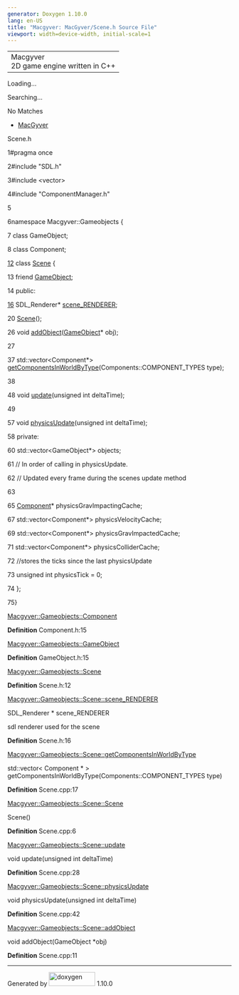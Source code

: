 ```yaml
---
generator: Doxygen 1.10.0
lang: en-US
title: "Macgyver: MacGyver/Scene.h Source File"
viewport: width=device-width, initial-scale=1
---
```


<div id="top">

<div id="titlearea">

<table data-cellspacing="0" data-cellpadding="0">
<colgroup>
<col style="width: 100%" />
</colgroup>
<tbody>
<tr id="projectrow" class="odd">
<td id="projectalign"><div id="projectname">
Macgyver
</div>
<div id="projectbrief">
2D game engine written in C++
</div></td>
</tr>
</tbody>
</table>

</div>

<div id="main-nav">

</div>

<div id="MSearchSelectWindow"
onmouseover="return searchBox.OnSearchSelectShow()"
onmouseout="return searchBox.OnSearchSelectHide()"
onkeydown="return searchBox.OnSearchSelectKey(event)">

</div>

<div id="MSearchResultsWindow">

<div id="MSearchResults">

<div class="SRPage">

<div id="SRIndex">

<div id="SRResults">

</div>

<div id="Loading" class="SRStatus">

Loading...

</div>

<div id="Searching" class="SRStatus">

Searching...

</div>

<div id="NoMatches" class="SRStatus">

No Matches

</div>

</div>

</div>

</div>

</div>

<div id="nav-path" class="navpath">

- <a href="dir_e610925873bfe0bf19b07ca2b4f6d40b.html"
  class="el">MacGyver</a>

</div>

</div>

<div class="header">

<div class="headertitle">

<div class="title">

Scene.h

</div>

</div>

</div>

<div class="contents">

<div class="fragment">

<div class="line">

<span id="l00001"></span><span class="lineno">
1</span><span class="preprocessor">\#pragma once</span>

</div>

<div class="line">

<span id="l00002"></span><span class="lineno">
2</span><span class="preprocessor">\#include "SDL.h"</span>

</div>

<div class="line">

<span id="l00003"></span><span class="lineno">
3</span><span class="preprocessor">\#include \<vector\></span>

</div>

<div class="line">

<span id="l00004"></span><span class="lineno">
4</span><span class="preprocessor">\#include "ComponentManager.h"</span>

</div>

<div class="line">

<span id="l00005"></span><span class="lineno"> 5</span>

</div>

<div class="line">

<span id="l00006"></span><span class="lineno">
6</span><span class="keyword">namespace </span>Macgyver::Gameobjects {

</div>

<div class="line">

<span id="l00007"></span><span class="lineno"> 7</span>
<span class="keyword">class </span>GameObject;

</div>

<div class="line">

<span id="l00008"></span><span class="lineno"> 8</span>
<span class="keyword">class </span>Component;

</div>

<div id="foldopen00012" class="foldopen" data-start="{" end="};">

<div class="line">

<span id="l00012"></span><span class="lineno">
<a href="class_macgyver_1_1_gameobjects_1_1_scene.html"
class="line">12</a></span> <span class="keyword">class
</span><a href="class_macgyver_1_1_gameobjects_1_1_scene.html"
class="code hl_class">Scene</a> {

</div>

<div class="line">

<span id="l00013"></span><span class="lineno"> 13</span>
<span class="keyword">friend</span>
<a href="class_macgyver_1_1_gameobjects_1_1_game_object.html"
class="code hl_class">GameObject</a>;

</div>

<div class="line">

<span id="l00014"></span><span class="lineno"> 14</span>
<span class="keyword">public</span>:

</div>

<div class="line">

<span id="l00016"></span><span class="lineno"> <a
href="class_macgyver_1_1_gameobjects_1_1_scene.html#a3fadb341532b9c8d259b05fa3d3f6c95"
class="line">16</a></span> SDL_Renderer\* <a
href="class_macgyver_1_1_gameobjects_1_1_scene.html#a3fadb341532b9c8d259b05fa3d3f6c95"
class="code hl_variable">scene_RENDERER</a>;

</div>

<div class="line">

<span id="l00020"></span><span class="lineno"> 20</span> <a
href="class_macgyver_1_1_gameobjects_1_1_scene.html#a889f0b8df198aad297ded0d4546a2aad"
class="code hl_function">Scene</a>();

</div>

<div class="line">

<span id="l00026"></span><span class="lineno"> 26</span>
<span class="keywordtype">void</span> <a
href="class_macgyver_1_1_gameobjects_1_1_scene.html#aeb1721685fd2c0f4049f2d052a1cd84c"
class="code hl_function">addObject</a>(<a href="class_macgyver_1_1_gameobjects_1_1_game_object.html"
class="code hl_class">GameObject</a>\* obj);

</div>

<div class="line">

<span id="l00027"></span><span class="lineno"> 27</span>

</div>

<div class="line">

<span id="l00037"></span><span class="lineno"> 37</span>
std::vector\<Component\*\> <a
href="class_macgyver_1_1_gameobjects_1_1_scene.html#a58460843bde423dd9435dc69fd33f383"
class="code hl_function">getComponentsInWorldByType</a>(Components::COMPONENT_TYPES
type);

</div>

<div class="line">

<span id="l00038"></span><span class="lineno"> 38</span>

</div>

<div class="line">

<span id="l00048"></span><span class="lineno"> 48</span>
<span class="keywordtype">void</span> <a
href="class_macgyver_1_1_gameobjects_1_1_scene.html#aa88683c13dc882a21d75bacd2ef4b8c4"
class="code hl_function">update</a>(<span class="keywordtype">unsigned</span>
<span class="keywordtype">int</span> deltaTime);

</div>

<div class="line">

<span id="l00049"></span><span class="lineno"> 49</span>

</div>

<div class="line">

<span id="l00057"></span><span class="lineno"> 57</span>
<span class="keywordtype">void</span> <a
href="class_macgyver_1_1_gameobjects_1_1_scene.html#ab639051b72eb45680720f0646972dd68"
class="code hl_function">physicsUpdate</a>(<span class="keywordtype">unsigned</span>
<span class="keywordtype">int</span> deltaTime);

</div>

<div class="line">

<span id="l00058"></span><span class="lineno"> 58</span>
<span class="keyword">private</span>:

</div>

<div class="line">

<span id="l00060"></span><span class="lineno"> 60</span>
std::vector\<GameObject\*\> objects;

</div>

<div class="line">

<span id="l00061"></span><span class="lineno"> 61</span>
<span class="comment">// In order of calling in physicsUpdate. </span>

</div>

<div class="line">

<span id="l00062"></span><span class="lineno"> 62</span>
<span class="comment">// Updated every frame during the scenes update
method</span>

</div>

<div class="line">

<span id="l00063"></span><span class="lineno"> 63</span>

</div>

<div class="line">

<span id="l00065"></span><span class="lineno"> 65</span>
<a href="class_macgyver_1_1_gameobjects_1_1_component.html"
class="code hl_class">Component</a>\* physicsGravImpactingCache;

</div>

<div class="line">

<span id="l00067"></span><span class="lineno"> 67</span>
std::vector\<Component\*\> physicsVelocityCache;

</div>

<div class="line">

<span id="l00069"></span><span class="lineno"> 69</span>
std::vector\<Component\*\> physicsGravImpactedCache;

</div>

<div class="line">

<span id="l00071"></span><span class="lineno"> 71</span>
std::vector\<Component\*\> physicsColliderCache;

</div>

<div class="line">

<span id="l00072"></span><span class="lineno"> 72</span>
<span class="comment">//stores the ticks since the last
physicsUpdate</span>

</div>

<div class="line">

<span id="l00073"></span><span class="lineno"> 73</span>
<span class="keywordtype">unsigned</span>
<span class="keywordtype">int</span> physicsTick = 0;

</div>

<div class="line">

<span id="l00074"></span><span class="lineno"> 74</span> };

</div>

</div>

<div class="line">

<span id="l00075"></span><span class="lineno"> 75</span>}

</div>

<div id="aclass_macgyver_1_1_gameobjects_1_1_component_html"
class="ttc">

<div class="ttname">

[Macgyver::Gameobjects::Component](class_macgyver_1_1_gameobjects_1_1_component.html)

</div>

<div class="ttdef">

**Definition** Component.h:15

</div>

</div>

<div id="aclass_macgyver_1_1_gameobjects_1_1_game_object_html"
class="ttc">

<div class="ttname">

[Macgyver::Gameobjects::GameObject](class_macgyver_1_1_gameobjects_1_1_game_object.html)

</div>

<div class="ttdef">

**Definition** GameObject.h:15

</div>

</div>

<div id="aclass_macgyver_1_1_gameobjects_1_1_scene_html" class="ttc">

<div class="ttname">

[Macgyver::Gameobjects::Scene](class_macgyver_1_1_gameobjects_1_1_scene.html)

</div>

<div class="ttdef">

**Definition** Scene.h:12

</div>

</div>

<div id="aclass_macgyver_1_1_gameobjects_1_1_scene_html_a3fadb341532b9c8d259b05fa3d3f6c95"
class="ttc">

<div class="ttname">

[Macgyver::Gameobjects::Scene::scene_RENDERER](class_macgyver_1_1_gameobjects_1_1_scene.html#a3fadb341532b9c8d259b05fa3d3f6c95)

</div>

<div class="ttdeci">

SDL_Renderer \* scene_RENDERER

</div>

<div class="ttdoc">

sdl renderer used for the scene

</div>

<div class="ttdef">

**Definition** Scene.h:16

</div>

</div>

<div id="aclass_macgyver_1_1_gameobjects_1_1_scene_html_a58460843bde423dd9435dc69fd33f383"
class="ttc">

<div class="ttname">

[Macgyver::Gameobjects::Scene::getComponentsInWorldByType](class_macgyver_1_1_gameobjects_1_1_scene.html#a58460843bde423dd9435dc69fd33f383)

</div>

<div class="ttdeci">

std::vector\< Component \* \>
getComponentsInWorldByType(Components::COMPONENT_TYPES type)

</div>

<div class="ttdef">

**Definition** Scene.cpp:17

</div>

</div>

<div id="aclass_macgyver_1_1_gameobjects_1_1_scene_html_a889f0b8df198aad297ded0d4546a2aad"
class="ttc">

<div class="ttname">

[Macgyver::Gameobjects::Scene::Scene](class_macgyver_1_1_gameobjects_1_1_scene.html#a889f0b8df198aad297ded0d4546a2aad)

</div>

<div class="ttdeci">

Scene()

</div>

<div class="ttdef">

**Definition** Scene.cpp:6

</div>

</div>

<div id="aclass_macgyver_1_1_gameobjects_1_1_scene_html_aa88683c13dc882a21d75bacd2ef4b8c4"
class="ttc">

<div class="ttname">

[Macgyver::Gameobjects::Scene::update](class_macgyver_1_1_gameobjects_1_1_scene.html#aa88683c13dc882a21d75bacd2ef4b8c4)

</div>

<div class="ttdeci">

void update(unsigned int deltaTime)

</div>

<div class="ttdef">

**Definition** Scene.cpp:28

</div>

</div>

<div id="aclass_macgyver_1_1_gameobjects_1_1_scene_html_ab639051b72eb45680720f0646972dd68"
class="ttc">

<div class="ttname">

[Macgyver::Gameobjects::Scene::physicsUpdate](class_macgyver_1_1_gameobjects_1_1_scene.html#ab639051b72eb45680720f0646972dd68)

</div>

<div class="ttdeci">

void physicsUpdate(unsigned int deltaTime)

</div>

<div class="ttdef">

**Definition** Scene.cpp:42

</div>

</div>

<div id="aclass_macgyver_1_1_gameobjects_1_1_scene_html_aeb1721685fd2c0f4049f2d052a1cd84c"
class="ttc">

<div class="ttname">

[Macgyver::Gameobjects::Scene::addObject](class_macgyver_1_1_gameobjects_1_1_scene.html#aeb1721685fd2c0f4049f2d052a1cd84c)

</div>

<div class="ttdeci">

void addObject(GameObject \*obj)

</div>

<div class="ttdef">

**Definition** Scene.cpp:11

</div>

</div>

</div>

</div>

------------------------------------------------------------------------

<span class="small">Generated
by [<img src="doxygen.svg" class="footer" width="104" height="31"
alt="doxygen" />](https://www.doxygen.org/index.html) 1.10.0</span>

